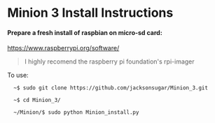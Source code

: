 # Minion 3 Install Instructions

#### Prepare a fresh install of raspbian on micro-sd card:

  https://www.raspberrypi.org/software/

  > I highly recomend the raspberry pi foundation's rpi-imager



To use:
```
  ~$ sudo git clone https://github.com/jacksonsugar/Minion_3.git
  
  ~$ cd Minion_3/
  
  ~/Minion/$ sudo python Minion_install.py
```
  
